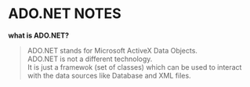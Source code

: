# ADO.NET NOTES

**what is ADO.NET?** 
   > ADO.NET stands for Microsoft ActiveX Data Objects.  
   > ADO.NET is not a different technology.  
   > It is just a framewok (set of classes) which can be used to interact with the data sources like Database and XML files.  

